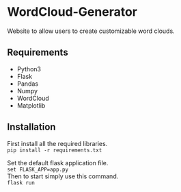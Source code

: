 # WordCloud-Generator
Website to allow users to create customizable word clouds.

## Requirements
* Python3
* Flask
* Pandas
* Numpy
* WordCloud
* Matplotlib

## Installation
First install all the required libraries.<br>
`pip install -r requirements.txt`

Set the default flask application file.<br>
`set FLASK_APP=app.py`<br>
Then to start simply use this command.<br>
`flask run`
